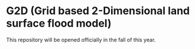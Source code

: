 # G2D (Grid based 2-Dimensional land surface flood model) 
This repository will be opened officially in the fall of this year.